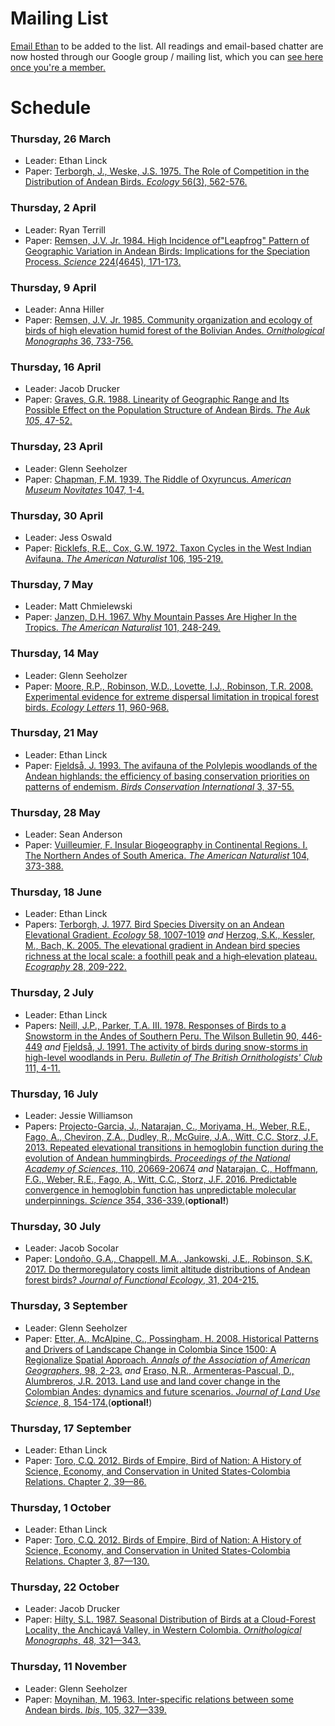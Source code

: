 # Mailing List

[Email Ethan](mailto::ethanblinck@gmail.com) to be added to the list. All readings and email-based chatter are now hosted through our Google group / mailing list, which you can [see here once you're a member.](https://groups.google.com/g/andean-bird-discussion)

# Schedule  

### Thursday, 26 March  
* Leader: Ethan Linck  
* Paper: [Terborgh, J., Weske, J.S. 1975. The Role of Competition in the Distribution of Andean Birds. *Ecology* 56(3), 562-576.](https://doi.org/10.2307/1935491)

### Thursday, 2 April   
* Leader: Ryan Terrill  
* Paper: [Remsen, J.V. Jr. 1984. High Incidence of"Leapfrog" Pattern of Geographic Variation in Andean Birds: Implications for the Speciation Process. *Science* 224(4645), 171-173.](https://doi.org/10.1126/science.224.4645.171)  

### Thursday, 9 April  
* Leader: Anna Hiller  
* Paper: [Remsen, J.V. Jr. 1985. Community organization and ecology of birds of high elevation humid forest of the Bolivian Andes. *Ornithological Monographs* 36, 733-756.](https://doi.org/10.2307/40168314)  

### Thursday, 16 April   
* Leader: Jacob Drucker   
* Paper: [Graves, G.R. 1988. Linearity of Geographic Range and Its Possible Effect on the Population Structure of  Andean Birds. *The Auk 105*, 47-52.](https://doi.org/10.1093/auk/105.1.47)    

### Thursday, 23 April   
* Leader: Glenn Seeholzer   
* Paper: [Chapman, F.M. 1939. The Riddle of Oxyruncus. *American Museum Novitates* 1047, 1-4.](http://digitallibrary.amnh.org/bitstream/handle/2246/4831//v2/dspace/ingest/pdfSource/nov/N1047.pdf?sequence=1&isAllowed=y)  

### Thursday, 30 April   
* Leader: Jess Oswald   
* Paper: [Ricklefs, R.E., Cox, G.W. 1972. Taxon Cycles in the West Indian Avifauna. *The American Naturalist* 106, 195-219.](https://doi.org/10.1086/282762)    

### Thursday, 7 May   
* Leader: Matt Chmielewski
* Paper: [Janzen, D.H. 1967. Why Mountain Passes Are Higher In the Tropics. *The American Naturalist* 101, 248-249.](https://doi.org/10.1086/282487)    

### Thursday, 14 May  
* Leader: Glenn Seeholzer   
* Paper: [Moore, R.P., Robinson, W.D., Lovette, I.J., Robinson, T.R. 2008. Experimental evidence for extreme dispersal limitation in tropical forest birds. *Ecology Letters* 11, 960-968.](https://doi.org/10.1111/j.1461-0248.2008.01196.x)       

### Thursday, 21 May   
* Leader: Ethan Linck  
* Paper: [Fjeldså, J. 1993. The avifauna of the Polylepis woodlands of the Andean highlands: the efficiency of basing conservation priorities on patterns of endemism. *Birds Conservation International* 3, 37-55.](https://doi.org/10.1017/S0959270900000770)       

### Thursday, 28 May    
* Leader: Sean Anderson  
* Paper: [Vuilleumier, F. Insular Biogeography in Continental Regions. I. The Northern Andes of South America. *The American Naturalist* 104, 373-388.](https://doi.org/10.1086/282671)   

### Thursday, 18 June    
* Leader: Ethan Linck   
* Papers: [Terborgh, J. 1977. Bird Species Diversity on an Andean Elevational Gradient. *Ecology* 58, 1007-1019](https://doi.org/10.2307/1936921) *and* [Herzog, S.K., Kessler, M., Bach, K. 2005. The elevational gradient in Andean bird species richness at the local scale: a foothill peak and a high‐elevation plateau. *Ecography* 28, 209-222.](https://doi.org/10.1111/j.0906-7590.2005.03935.x)   

### Thursday, 2 July    
* Leader: Ethan Linck   
* Papers: [Neill, J.P., Parker, T.A. III. 1978. Responses of Birds to a Snowstorm in the Andes of Southern Peru. The Wilson Bulletin 90, 446-449](http://www.jstor.com/stable/4161097) *and* [Fjeldså, J. 1991. The activity of birds during snow-storms in high-level woodlands in Peru. *Bulletin of The British Ornithologists' Club* 111, 4-11.](http://biostor.org/reference/112238)  

### Thursday, 16 July    
* Leader: Jessie Williamson  
* Papers: [Projecto-Garcia, J., Natarajan, C., Moriyama, H., Weber, R.E., Fago, A., Cheviron, Z.A., Dudley, R., McGuire, J.A., Witt, C.C. Storz, J.F. 2013. Repeated elevational transitions in hemoglobin function during the evolution of Andean hummingbirds. *Proceedings of the National Academy of Sciences*, 110, 20669-20674](https://doi.org/10.1073/pnas.1315456110) *and* [Natarajan, C., Hoffmann, F.G., Weber, R.E., Fago, A., Witt, C.C., Storz, J.F. 2016. Predictable convergence in hemoglobin function has unpredictable molecular underpinnings. *Science* 354, 336-339.](https://doi.org/10.1126/science.aaf9070)(**optional!**)    

### Thursday, 30 July    
* Leader: Jacob Socolar  
* Paper: [Londoño, G.A., Chappell, M.A., Jankowski, J.E., Robinson, S.K. 2017. Do thermoregulatory costs limit altitude distributions of Andean forest birds? *Journal of Functional Ecology*, 31, 204-215.](https://doi.org/10.1111/1365-2435.12697)  

### Thursday, 3 September     
* Leader: Glenn Seeholzer  
* Paper: [Etter, A., McAlpine, C., Possingham, H. 2008. Historical Patterns and Drivers of Landscape Change in Colombia Since 1500: A Regionalize Spatial Approach. *Annals of the Association of American Geographers*, 98, 2-23.](https://doi.org/10.1080/00045600701733911) *and* [Eraso, N.R., Armenteras-Pascual, D., Alumbreros, J.R. 2013. Land use and land cover change in the Colombian Andes: dynamics and future scenarios. *Journal of Land Use Science*, 8, 154-174.](https://doi.org/10.1080/1747423X.2011.650228)(**optional!**)   

### Thursday, 17 September      
* Leader: Ethan Linck  
* Paper: [Toro, C.Q. 2012. Birds of Empire, Bird of Nation: A History of Science, Economy, and Conservation in United States-Colombia Relations. Chapter 2, 39—86.](https://www.jstor.org/stable/10.7440/j.ctt189tt70)

### Thursday, 1 October       
* Leader: Ethan Linck   
* Paper: [Toro, C.Q. 2012. Birds of Empire, Bird of Nation: A History of Science, Economy, and Conservation in United States-Colombia Relations. Chapter 3, 87—130.](https://www.jstor.org/stable/10.7440/j.ctt189tt70)

### Thursday, 22 October       
* Leader: Jacob Drucker  
* Paper: [Hilty, S.L. 1987. Seasonal Distribution of Birds at a Cloud-Forest Locality, the Anchicayá Valley, in Western Colombia. *Ornithological Monographs*, 48, 321—343.](https://doi.org/10.2307/40157541)   

### Thursday, 11 November       
* Leader: Glenn Seeholzer  
* Paper: [Moynihan, M. 1963. Inter-specific relations between some Andean birds. *Ibis*, 105, 327—339.](https://doi.org/10.1111/j.1474-919X.1963.tb02511.x)  
